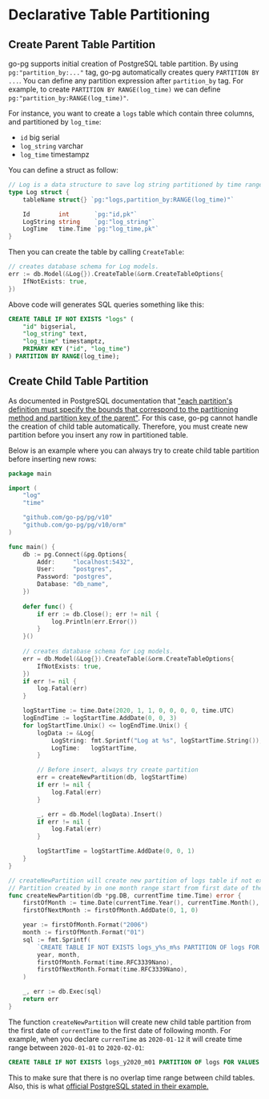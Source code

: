 # Declarative Table Partitioning

## Create Parent Table Partition 

go-pg supports initial creation of PostgreSQL table partition. By using `pg:"partition_by:..."` tag, go-pg automatically creates query `PARTITION BY ...`. You can define any partition expression after `partition_by` tag. For example, to create `PARTITION BY RANGE(log_time)` we can define `pg:"partition_by:RANGE(log_time)"`.

For instance, you want to create a `logs` table which contain three columns, and partitioned by `log_time`:

* `id` big serial
* `log_string` varchar
* `log_time` timestampz

You can define a struct as follow:

```go
// Log is a data structure to save log string partitioned by time range
type Log struct {
	tableName struct{} `pg:"logs,partition_by:RANGE(log_time)"`

	Id        int       `pg:"id,pk"`
	LogString string    `pg:"log_string"`
	LogTime   time.Time `pg:"log_time,pk"`
}
```

Then you can create the table by calling `CreateTable`:

```go
// creates database schema for Log models.
err := db.Model(&Log{}).CreateTable(&orm.CreateTableOptions{
	IfNotExists: true,
})
```

Above code will generates SQL queries something like this:

```sql
CREATE TABLE IF NOT EXISTS "logs" (
    "id" bigserial, 
    "log_string" text, 
    "log_time" timestamptz, 
    PRIMARY KEY ("id", "log_time")
) PARTITION BY RANGE(log_time);
```

## Create Child Table Partition

As documented in PostgreSQL documentation that ["each partition's definition must specify the bounds that correspond to the partitioning method and partition key of the parent"](https://www.postgresql.org/docs/13/ddl-partitioning.html#DDL-PARTITIONING-DECLARATIVE). For this case, go-pg cannot handle the creation of child table automatically. Therefore, you must create new partition before you insert any row in partitioned table. 

Below is an example where you can always try to create child table partition before inserting new rows:

```go
package main

import (
	"log"
	"time"

	"github.com/go-pg/pg/v10"
	"github.com/go-pg/pg/v10/orm"
)

func main() {
	db := pg.Connect(&pg.Options{
		Addr:     "localhost:5432",
		User:     "postgres",
		Password: "postgres",
		Database: "db_name",
    })
    
	defer func() {
		if err := db.Close(); err != nil {
			log.Println(err.Error())
		}
    }()
    
	// creates database schema for Log models.
	err = db.Model(&Log{}).CreateTable(&orm.CreateTableOptions{
		IfNotExists: true,
	})
	if err != nil {
		log.Fatal(err)
	}

	logStartTime := time.Date(2020, 1, 1, 0, 0, 0, 0, time.UTC)
	logEndTime := logStartTime.AddDate(0, 0, 3)
	for logStartTime.Unix() <= logEndTime.Unix() {
		logData := &Log{
			LogString: fmt.Sprintf("Log at %s", logStartTime.String()),
			LogTime:   logStartTime,
		}

		// Before insert, always try create partition
		err = createNewPartition(db, logStartTime)
		if err != nil {
			log.Fatal(err)
		}

		_, err = db.Model(logData).Insert()
		if err != nil {
			log.Fatal(err)
		}

		logStartTime = logStartTime.AddDate(0, 0, 1)
	}
}

// createNewPartition will create new partition of logs table if not exist.
// Partition created by in one month range start from first date of the month to last date of the month.
func createNewPartition(db *pg.DB, currentTime time.Time) error {
	firstOfMonth := time.Date(currentTime.Year(), currentTime.Month(), 1, 0, 0, 0, 0, time.UTC)
	firstOfNextMonth := firstOfMonth.AddDate(0, 1, 0)

	year := firstOfMonth.Format("2006")
	month := firstOfMonth.Format("01")
	sql := fmt.Sprintf(
		`CREATE TABLE IF NOT EXISTS logs_y%s_m%s PARTITION OF logs FOR VALUES FROM ('%s') TO ('%s');`,
		year, month,
		firstOfMonth.Format(time.RFC3339Nano),
		firstOfNextMonth.Format(time.RFC3339Nano),
	)

	_, err := db.Exec(sql)
	return err
}
```

The function `createNewPartition` will create new child table partition from the first date of `currentTime` to the first date of following month. For example, when you declare `currenTime` as `2020-01-12` it will create time range between `2020-01-01` to `2020-02-01`:

```sql
CREATE TABLE IF NOT EXISTS logs_y2020_m01 PARTITION OF logs FOR VALUES FROM ('2020-01-01T00:00:00Z') TO ('2020-02-01T00:00:00Z');
```

This to make sure that there is no overlap time range between child tables. Also, this is what [official PostgreSQL stated in their example.](https://www.postgresql.org/docs/13/ddl-partitioning.html#DDL-PARTITIONING-DECLARATIVE-EXAMPLE)
